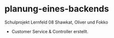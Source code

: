 # planung-eines-backends
Schulprojekt Lernfeld 08 Shawkat, Oliver und Fokko

- Customer Service & Controller erstellt.
 


